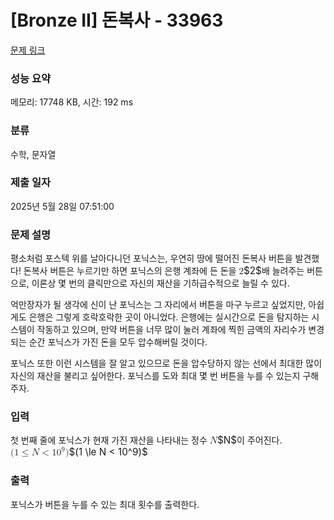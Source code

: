 # [Bronze II] 돈복사 - 33963 

[문제 링크](https://www.acmicpc.net/problem/33963) 

### 성능 요약

메모리: 17748 KB, 시간: 192 ms

### 분류

수학, 문자열

### 제출 일자

2025년 5월 28일 07:51:00

### 문제 설명

<p>평소처럼 포스텍 위를 날아다니던 포닉스는, 우연히 땅에 떨어진 돈복사 버튼을 발견했다! 돈복사 버튼은 누르기만 하면 포닉스의 은행 계좌에 든 돈을 <mjx-container class="MathJax" jax="CHTML" style="font-size: 109%; position: relative;"><mjx-math class="MJX-TEX" aria-hidden="true"><mjx-mn class="mjx-n"><mjx-c class="mjx-c32"></mjx-c></mjx-mn></mjx-math><mjx-assistive-mml unselectable="on" display="inline"><math xmlns="http://www.w3.org/1998/Math/MathML"><mn>2</mn></math></mjx-assistive-mml><span aria-hidden="true" class="no-mathjax mjx-copytext">$2$</span></mjx-container>배 늘려주는 버튼으로, 이론상 몇 번의 클릭만으로 자신의 재산을 기하급수적으로 늘릴 수 있다.</p>

<p>억만장자가 될 생각에 신이 난 포닉스는 그 자리에서 버튼을 마구 누르고 싶었지만, 아쉽게도 은행은 그렇게 호락호락한 곳이 아니었다. 은행에는 실시간으로 돈을 탐지하는 시스템이 작동하고 있으며, 만약 버튼을 너무 많이 눌러 계좌에 찍힌 금액의 자리수가 변경되는 순간 포닉스가 가진 돈을 모두 압수해버릴 것이다.</p>

<p>포닉스 또한 이런 시스템을 잘 알고 있으므로 돈을 압수당하지 않는 선에서 최대한 많이 자신의 재산을 불리고 싶어한다. 포닉스를 도와 최대 몇 번 버튼을 누를 수 있는지 구해주자.</p>

### 입력 

 <p>첫 번째 줄에 포닉스가 현재 가진 재산을 나타내는 정수 <mjx-container class="MathJax" jax="CHTML" style="font-size: 109%; position: relative;"><mjx-math class="MJX-TEX" aria-hidden="true"><mjx-mi class="mjx-i"><mjx-c class="mjx-c1D441 TEX-I"></mjx-c></mjx-mi></mjx-math><mjx-assistive-mml unselectable="on" display="inline"><math xmlns="http://www.w3.org/1998/Math/MathML"><mi>N</mi></math></mjx-assistive-mml><span aria-hidden="true" class="no-mathjax mjx-copytext">$N$</span></mjx-container>이 주어진다. <mjx-container class="MathJax" jax="CHTML" style="font-size: 109%; position: relative;"><mjx-math class="MJX-TEX" aria-hidden="true"><mjx-mo class="mjx-n"><mjx-c class="mjx-c28"></mjx-c></mjx-mo><mjx-mn class="mjx-n"><mjx-c class="mjx-c31"></mjx-c></mjx-mn><mjx-mo class="mjx-n" space="4"><mjx-c class="mjx-c2264"></mjx-c></mjx-mo><mjx-mi class="mjx-i" space="4"><mjx-c class="mjx-c1D441 TEX-I"></mjx-c></mjx-mi><mjx-mo class="mjx-n" space="4"><mjx-c class="mjx-c3C"></mjx-c></mjx-mo><mjx-msup space="4"><mjx-mn class="mjx-n"><mjx-c class="mjx-c31"></mjx-c><mjx-c class="mjx-c30"></mjx-c></mjx-mn><mjx-script style="vertical-align: 0.393em;"><mjx-mn class="mjx-n" size="s"><mjx-c class="mjx-c39"></mjx-c></mjx-mn></mjx-script></mjx-msup><mjx-mo class="mjx-n"><mjx-c class="mjx-c29"></mjx-c></mjx-mo></mjx-math><mjx-assistive-mml unselectable="on" display="inline"><math xmlns="http://www.w3.org/1998/Math/MathML"><mo stretchy="false">(</mo><mn>1</mn><mo>≤</mo><mi>N</mi><mo><</mo><msup><mn>10</mn><mn>9</mn></msup><mo stretchy="false">)</mo></math></mjx-assistive-mml><span aria-hidden="true" class="no-mathjax mjx-copytext">$(1 \le N < 10^9)$</span> </mjx-container></p>

### 출력 

 <p>포닉스가 버튼을 누를 수 있는 최대 횟수를 출력한다.</p>

